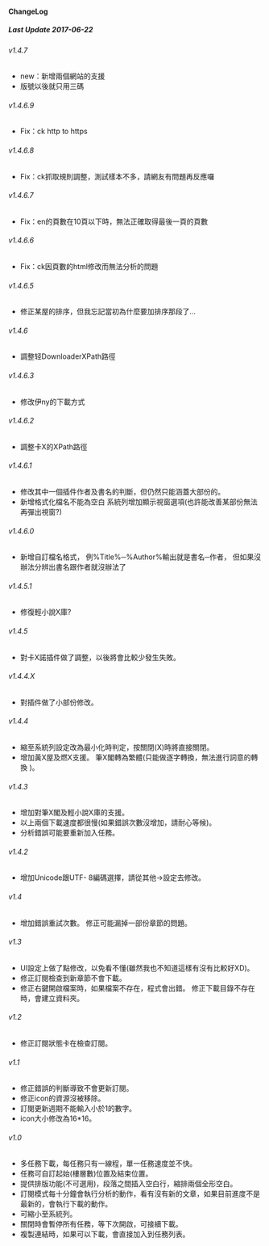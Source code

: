 #### ChangeLog 
##### Last Update 2017-06-22

###### v1.4.7
- new：新增兩個網站的支援
- 版號以後就只用三碼

###### v1.4.6.9
- Fix：ck http to https

###### v1.4.6.8
- Fix：ck抓取規則調整，測試樣本不多，請網友有問題再反應囉

###### v1.4.6.7
- Fix：en的頁數在10頁以下時，無法正確取得最後一頁的頁數

######  v1.4.6.6
- Fix：ck因頁數的html修改而無法分析的問題

###### v1.4.6.5
- 修正某屋的排序，但我忘記當初為什麼要加排序那段了...

###### v1.4.6
- 調整轻DownloaderXPath路徑

###### v1.4.6.3
- 修改伊ny的下載方式

###### v1.4.6.2
- 調整卡X的XPath路徑

###### v1.4.6.1
- 修改其中一個插件作者及書名的判斷，但仍然只能涵蓋大部份的。
- 新增格式化檔名不能為空白 系統列增加顯示視窗選項(也許能改善某部份無法再彈出視窗?)


###### v1.4.6.0 
- 新增自訂檔名格式， 例%Title%─%Author%輸出就是書名─作者， 但如果沒辦法分辨出書名跟作者就沒辦法了

###### v1.4.5.1 
- 修復輕小說X庫?

###### v1.4.5
- 對卡X諾插件做了調整，以後將會比較少發生失敗。

###### v1.4.4.X
- 對插件做了小部份修改。

###### v1.4.4
- 縮至系統列設定改為最小化時判定，按關閉(X)時將直接關閉。 
- 增加黃X屋及燃X支援。 筆X閣轉為繁體(只能做逐字轉換，無法進行詞意的轉換 )。

###### v1.4.3 
- 增加對筆X閣及輕小說X庫的支援。 
- 以上兩個下載速度都很慢(如果錯誤次數沒增加，請耐心等候)。 
- 分析錯誤可能要重新加入任務。

###### v1.4.2
- 增加Unicode跟UTF- 8編碼選擇，請從其他→設定去修改。

###### v1.4
- 增加錯誤重試次數。 修正可能漏掉一部份章節的問題。

###### v1.3
- UI設定上做了點修改，以免看不懂(雖然我也不知道這樣有沒有比較好XD)。 
- 修正訂閱檢查到新章節不會下載。
- 修正右鍵開啟檔案時，如果檔案不存在，程式會出錯。 修正下載目錄不存在時，會建立資料夾。

###### v1.2
- 修正訂閱狀態卡在檢查訂閱。

###### v1.1
- 修正錯誤的判斷導致不會更新訂閱。 
- 修正icon的資源沒被移除。 
- 訂閱更新週期不能輸入小於1的數字。 
- icon大小修改為16*16。

###### v1.0
- 多任務下載，每任務只有一線程，單一任務速度並不快。 
- 任務可自訂起始(樓層數)位置及結束位置。 
- 提供排版功能(不可選用)，段落之間插入空白行，縮排兩個全形空白。
- 訂閱模式每十分鐘會執行分析的動作，看有沒有新的文章，如果目前進度不是最新的，會執行下載的動作。 
- 可縮小至系統列。 
- 關閉時會暫停所有任務，等下次開啟，可接續下載。
- 複製連結時，如果可以下載，會直接加入到任務列表。
